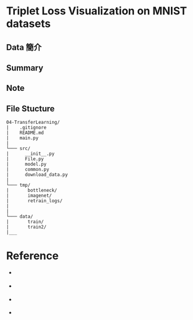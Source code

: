 # Triplet Loss Visualization on MNIST datasets

## Data 簡介

## Summary

## Note


## File Stucture

```
04-TransferLearning/
|    .gitignore
|    README.md
|    main.py
|
└─── src/
|      __init__.py
|      File.py
|      model.py
|      common.py
|      download_data.py
|
└─── tmp/
|       bottleneck/
|       imagenet/
|       retrain_logs/
|
|
└─── data/
|       train/
|       train2/
|___
```

# Reference

* [](https://blog.csdn.net/qq_15192373/article/details/78490726)

* [](https://github.com/SpikeKing/triplet-loss-mnist)


* [](https://github.com/omoindrot/tensorflow-triplet-loss)

* [](https://zhuanlan.zhihu.com/p/33681224)